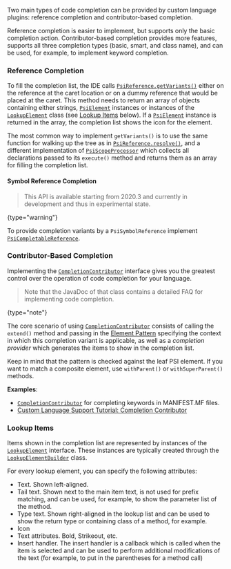 [//]: # (title: Code Completion)

<!-- Copyright 2000-2022 JetBrains s.r.o. and other contributors. Use of this source code is governed by the Apache 2.0 license that can be found in the LICENSE file. -->

Two main types of code completion can be provided by custom language plugins: reference completion and contributor-based completion.

Reference completion is easier to implement, but supports only the basic completion action.
Contributor-based completion provides more features, supports all three completion types (basic, smart, and class name), and can be used, for example, to implement keyword completion.

### Reference Completion

To fill the completion list, the IDE calls [`PsiReference.getVariants()`](upsource:///platform/core-api/src/com/intellij/psi/PsiReference.java) either on the reference at the caret location or on a dummy reference that would be placed at the caret.
This method needs to return an array of objects containing either strings, [`PsiElement`](upsource:///platform/core-api/src/com/intellij/psi/PsiElement.java) instances or instances of the [`LookupElement`](upsource:///platform/analysis-api/src/com/intellij/codeInsight/lookup/LookupElement.java) class (see [Lookup Items](#lookup-items) below).
If a [`PsiElement`](upsource:///platform/core-api/src/com/intellij/psi/PsiElement.java) instance is returned in the array, the completion list shows the icon for the element.

The most common way to implement `getVariants()` is to use the same function for walking up the tree as in [`PsiReference.resolve()`](upsource:///platform/core-api/src/com/intellij/psi/PsiReference.java), and a different implementation of [`PsiScopeProcessor`](upsource:///platform/core-api/src/com/intellij/psi/scope/PsiScopeProcessor.java) which collects all declarations passed to its `execute()` method and returns them as an array for filling the completion list.

#### Symbol Reference Completion

 >  This API is available starting from 2020.3 and currently in development and thus in experimental state.
 >
 {type="warning"}

To provide completion variants by a `PsiSymbolReference` implement
[`PsiCompletableReference`](upsource:///platform/analysis-api/src/com/intellij/model/psi/PsiCompletableReference.java).

### Contributor-Based Completion

Implementing the [`CompletionContributor`](upsource:///platform/analysis-api/src/com/intellij/codeInsight/completion/CompletionContributor.java) interface gives you the greatest control over the operation of code completion for your language.

 >  Note that the JavaDoc of that class contains a detailed FAQ for implementing code completion.
 >
 {type="note"}

The core scenario of using [`CompletionContributor`](upsource:///platform/analysis-api/src/com/intellij/codeInsight/completion/CompletionContributor.java) consists of calling the `extend()` method and passing in the [Element Pattern](element_patterns.md) specifying the context in which this completion variant is applicable, as well as a *completion provider* which generates the items to show in the completion list.

Keep in mind that the pattern is checked against the leaf PSI element.
If you want to match a composite element, use `withParent()` or `withSuperParent()` methods.

**Examples**:
- [`CompletionContributor`](https://github.com/JetBrains/intellij-plugins/blob/master/osmorc/src/org/osmorc/manifest/completion/OsgiManifestCompletionContributor.java) for completing keywords in MANIFEST.MF files.
- [Custom Language Support Tutorial: Completion Contributor](completion_contributor.md)

### Lookup Items
Items shown in the completion list are represented by instances of the [`LookupElement`](upsource:///platform/analysis-api/src/com/intellij/codeInsight/lookup/LookupElement.java) interface.
These instances are typically created through the [`LookupElementBuilder`](upsource:///platform/analysis-api/src/com/intellij/codeInsight/lookup/LookupElementBuilder.java) class.

For every lookup element, you can specify the following attributes:

* Text. Shown left-aligned.
* Tail text. Shown next to the main item text, is not used for prefix matching, and can be used, for example, to show the parameter list of the method.
* Type text. Shown right-aligned in the lookup list and can be used to show the return type or containing class of a method, for example.
* Icon
* Text attributes. Bold, Strikeout, etc.
* Insert handler. The insert handler is a callback which is called when the item is selected and can be used to perform additional modifications of the text (for example, to put in the parentheses for a method call)